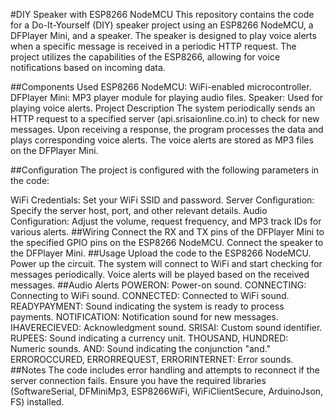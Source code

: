 #DIY Speaker with ESP8266 NodeMCU
This repository contains the code for a Do-It-Yourself (DIY) speaker project using an ESP8266 NodeMCU, a DFPlayer Mini, and a speaker. The speaker is designed to play voice alerts when a specific message is received in a periodic HTTP request. The project utilizes the capabilities of the ESP8266, allowing for voice notifications based on incoming data.

##Components Used
ESP8266 NodeMCU: WiFi-enabled microcontroller.
DFPlayer Mini: MP3 player module for playing audio files.
Speaker: Used for playing voice alerts.
Project Description
The system periodically sends an HTTP request to a specified server (api.srisaionline.co.in) to check for new messages. Upon receiving a response, the program processes the data and plays corresponding voice alerts. The voice alerts are stored as MP3 files on the DFPlayer Mini.

##Configuration
The project is configured with the following parameters in the code:

WiFi Credentials: Set your WiFi SSID and password.
Server Configuration: Specify the server host, port, and other relevant details.
Audio Configuration: Adjust the volume, request frequency, and MP3 track IDs for various alerts.
##Wiring
Connect the RX and TX pins of the DFPlayer Mini to the specified GPIO pins on the ESP8266 NodeMCU.
Connect the speaker to the DFPlayer Mini.
##Usage
Upload the code to the ESP8266 NodeMCU.
Power up the circuit.
The system will connect to WiFi and start checking for messages periodically.
Voice alerts will be played based on the received messages.
##Audio Alerts
POWERON: Power-on sound.
CONNECTING: Connecting to WiFi sound.
CONNECTED: Connected to WiFi sound.
READYPAYMENT: Sound indicating the system is ready to process payments.
NOTIFICATION: Notification sound for new messages.
IHAVERECIEVED: Acknowledgment sound.
SRISAI: Custom sound identifier.
RUPEES: Sound indicating a currency unit.
THOUSAND, HUNDRED: Numeric sounds.
AND: Sound indicating the conjunction "and."
ERROROCCURED, ERRORREQUEST, ERRORINTERNET: Error sounds.
##Notes
The code includes error handling and attempts to reconnect if the server connection fails.
Ensure you have the required libraries (SoftwareSerial, DFMiniMp3, ESP8266WiFi, WiFiClientSecure, ArduinoJson, FS) installed.
